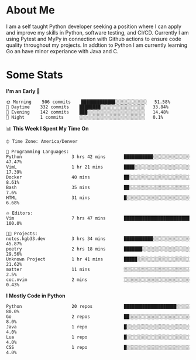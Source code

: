 # About Me
  I am a self taught Python developer seeking a position where I can apply and improve my skills in Python, software testing, and CI/CD. Currently I am using Pytest and MyPy in connection with Github actions to ensure code quality throughout my projects. In addtion to Python I am currently learning Go an have minor experiance with Java and C.
  
 # Some Stats
  
<!--START_SECTION:waka-->
**I'm an Early 🐤** 

```text
🌞 Morning    506 commits    █████████████░░░░░░░░░░░░   51.58% 
🌆 Daytime    332 commits    ████████░░░░░░░░░░░░░░░░░   33.84% 
🌃 Evening    142 commits    ███░░░░░░░░░░░░░░░░░░░░░░   14.48% 
🌙 Night      1 commits      ░░░░░░░░░░░░░░░░░░░░░░░░░   0.1%

```


📊 **This Week I Spent My Time On** 

```text
⌚︎ Time Zone: America/Denver

💬 Programming Languages: 
Python                   3 hrs 42 mins       ███████████░░░░░░░░░░░░░░   47.47% 
VimL                     1 hr 21 mins        ████░░░░░░░░░░░░░░░░░░░░░   17.39% 
Docker                   40 mins             ██░░░░░░░░░░░░░░░░░░░░░░░   8.61% 
Bash                     35 mins             ██░░░░░░░░░░░░░░░░░░░░░░░   7.6% 
HTML                     31 mins             █░░░░░░░░░░░░░░░░░░░░░░░░   6.68%

🔥 Editors: 
Vim                      7 hrs 47 mins       █████████████████████████   100.0%

🐱‍💻 Projects: 
notes.kgb33.dev          3 hrs 34 mins       ███████████░░░░░░░░░░░░░░   45.87% 
poetry                   2 hrs 18 mins       ███████░░░░░░░░░░░░░░░░░░   29.56% 
Unknown Project          1 hr 41 mins        █████░░░░░░░░░░░░░░░░░░░░   21.62% 
matter                   11 mins             ░░░░░░░░░░░░░░░░░░░░░░░░░   2.5% 
coc.nvim                 2 mins              ░░░░░░░░░░░░░░░░░░░░░░░░░   0.43%

```

**I Mostly Code in Python** 

```text
Python                   20 repos            ████████████████████░░░░░   80.0% 
Go                       2 repos             ██░░░░░░░░░░░░░░░░░░░░░░░   8.0% 
Java                     1 repo              █░░░░░░░░░░░░░░░░░░░░░░░░   4.0% 
Lua                      1 repo              █░░░░░░░░░░░░░░░░░░░░░░░░   4.0% 
CSS                      1 repo              █░░░░░░░░░░░░░░░░░░░░░░░░   4.0%

```



<!--END_SECTION:waka-->
